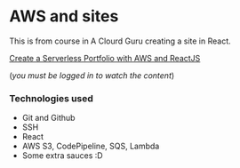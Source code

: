 # AWS and sites

This is from course in A Clourd Guru creating a site in React.

[Create a Serverless Portfolio with AWS and ReactJS](https://acloud.guru/course/serverless-portfolio-with-react)

(_you must be logged in to watch the content_)

### Technologies used

 * Git and Github
 * SSH
 * React
 * AWS S3, CodePipeline, SQS, Lambda
 * Some extra sauces :D
